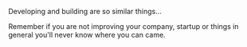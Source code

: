 Developing and building are so similar things...

Remember if you are not improving your company, startup or things in general you'll never know where you can came. 
